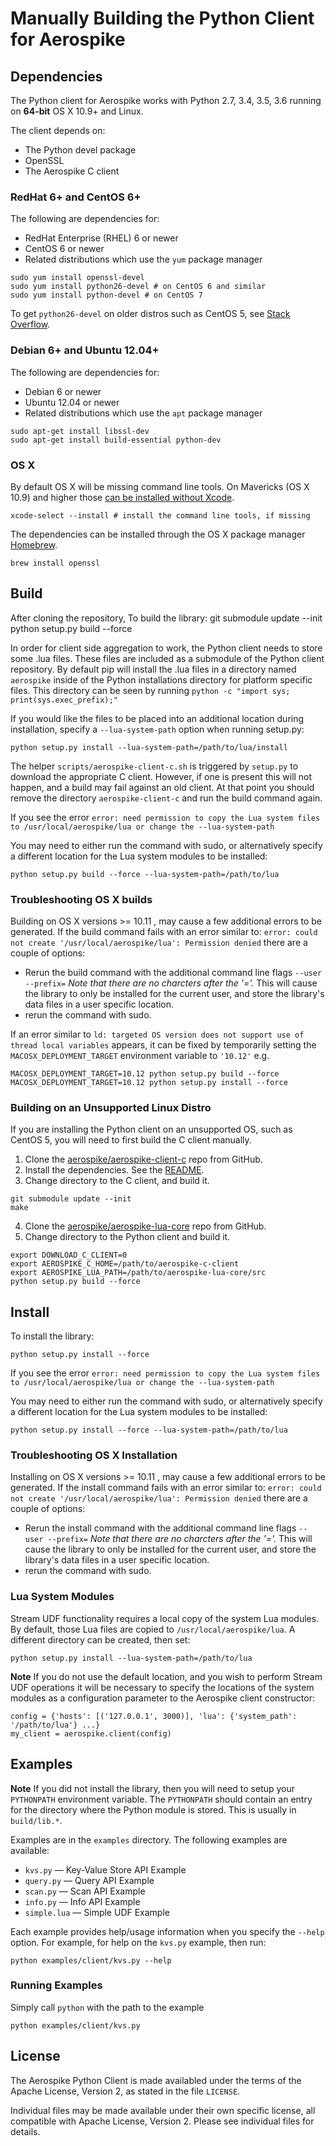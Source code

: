 # Manually Building the Python Client for Aerospike

## Dependencies

The Python client for Aerospike works with Python 2.7, 3.4, 3.5, 3.6 running on
**64-bit** OS X 10.9+ and Linux.

The client depends on:

- The Python devel package
- OpenSSL
- The Aerospike C client


### RedHat 6+ and CentOS 6+

The following are dependencies for:

 -  RedHat Enterprise (RHEL) 6 or newer
 -  CentOS 6 or newer
 -  Related distributions which use the `yum` package manager

```
sudo yum install openssl-devel
sudo yum install python26-devel # on CentOS 6 and similar
sudo yum install python-devel # on CentOS 7
```

To get `python26-devel` on older distros such as CentOS 5, see [Stack Overflow](http://stackoverflow.com/a/11684053/582436).


### Debian 6+ and Ubuntu 12.04+

The following are dependencies for:

 - Debian 6 or newer
 - Ubuntu 12.04 or newer
 - Related distributions which use the `apt` package manager

```
sudo apt-get install libssl-dev
sudo apt-get install build-essential python-dev
```


### OS X

By default OS X will be missing command line tools. On Mavericks (OS X 10.9)
and higher those [can be installed without Xcode](http://osxdaily.com/2014/02/12/install-command-line-tools-mac-os-x/).

    xcode-select --install # install the command line tools, if missing

The dependencies can be installed through the OS X package manager [Homebrew](http://brew.sh/).

    brew install openssl


## Build
After cloning the repository, To build the library:
    git submodule update --init
    python setup.py build --force

In order for client side aggregation to work, the Python client needs to store some .lua files.
These files are included as a submodule of the Python client repository.
By default pip will install the .lua files in a directory named ``aerospike`` inside of the Python
installations directory for platform specific files. This directory can be seen by running
``python -c "import sys; print(sys.exec_prefix);"``

If you would like the files to be placed into an additional location during installation, specify
a ``--lua-system-path`` option when running setup.py:

``python setup.py install --lua-system-path=/path/to/lua/install``


The helper `scripts/aerospike-client-c.sh` is triggered by `setup.py` to
download the appropriate C client. However, if one is present this will not
happen, and a build may fail against an old client. At that point you should
remove the directory `aerospike-client-c` and run the build command again.

If you see the error `error: need permission to copy the Lua system files to /usr/local/aerospike/lua or change the --lua-system-path`

You may need to either run the command with sudo, or alternatively specify a different location for the Lua system modules to be installed:

	python setup.py build --force --lua-system-path=/path/to/lua

### Troubleshooting OS X builds
Building on OS X versions >= 10.11 , may cause a few additional errors to be generated. If the build command fails with an
error similar to: `error: could not create '/usr/local/aerospike/lua': Permission denied` there are a couple of options:
	
- Rerun the build command with the additional command line flags `--user --prefix=` *Note that there are no charcters after the '='.* This will cause the library to only be installed for the current user, and store the library's data files in a user specific location.
- rerun the command with sudo.

If an error similar to `ld: targeted OS version does not support use of thread local variables` appears, it can be fixed by temporarily setting the `MACOSX_DEPLOYMENT_TARGET` environment variable to `'10.12'` e.g.

```
MACOSX_DEPLOYMENT_TARGET=10.12 python setup.py build --force
MACOSX_DEPLOYMENT_TARGET=10.12 python setup.py install --force
```

### Building on an Unsupported Linux Distro

If you are installing the Python client on an unsupported OS, such as CentOS 5,
you will need to first build the C client manually.

1. Clone the [aerospike/aerospike-client-c](https://github.com/aerospike/aerospike-client-c) repo from GitHub.
2. Install the dependencies. See the [README](https://github.com/aerospike/aerospike-client-c/blob/master/README.md).
3. Change directory to the C client, and build it.

```
git submodule update --init
make
```

4. Clone the [aerospike/aerospike-lua-core](https://github.com/aerospike/aerospike-lua-core) repo from GitHub.
5. Change directory to the Python client and build it.

```
export DOWNLOAD_C_CLIENT=0
export AEROSPIKE_C_HOME=/path/to/aerospike-c-client
export AEROSPIKE_LUA_PATH=/path/to/aerospike-lua-core/src
python setup.py build --force
```


## Install

To install the library:

    python setup.py install --force

If you see the error `error: need permission to copy the Lua system files to /usr/local/aerospike/lua or change the --lua-system-path`

You may need to either run the command with sudo, or alternatively specify a different location for the Lua system modules to be installed:

	python setup.py install --force --lua-system-path=/path/to/lua


### Troubleshooting OS X Installation
Installing on OS X versions >= 10.11 , may cause a few additional errors to be generated. If the install command fails with an
error similar to: `error: could not create '/usr/local/aerospike/lua': Permission denied` there are a couple of options:
	
- Rerun the install command with the additional command line flags `--user --prefix=` *Note that there are no charcters after the '='.* This will cause the library to only be installed for the current user, and store the library's data files in a user specific location.
- rerun the command with sudo.

### Lua System Modules

Stream UDF functionality requires a local copy of the system Lua modules.
By default, those Lua files are copied to `/usr/local/aerospike/lua`.
A different directory can be created, then set:

    python setup.py install --lua-system-path=/path/to/lua


**Note** If you do not use the default location, and you wish to perform Stream UDF operations it will be necessary to specify the locations of the system modules as a configuration parameter to the Aerospike client constructor:

	config = {'hosts': [('127.0.0.1', 3000)], 'lua': {'system_path': '/path/to/lua'} ...}
	my_client = aerospike.client(config)

## Examples

**Note** If you did not install the library, then you will need to setup your `PYTHONPATH` environment variable. The `PYTHONPATH` should contain an entry for the directory where the Python module is stored. This is usually in `build/lib.*`.


Examples are in the `examples` directory. The following examples are available:

* `kvs.py` — Key-Value Store API Example
* `query.py` — Query API Example
* `scan.py` — Scan API Example
* `info.py` — Info API Example
* `simple.lua` — Simple UDF Example

Each example provides help/usage information when you specify the `--help` option. For example, for help on the `kvs.py` example, then run:

    python examples/client/kvs.py --help


### Running Examples

Simply call `python` with the path to the example

    python examples/client/kvs.py


## License

The Aerospike Python Client is made availabled under the terms of the Apache License, Version 2, as stated in the file `LICENSE`.

Individual files may be made available under their own specific license, 
all compatible with Apache License, Version 2. Please see individual files for details.
